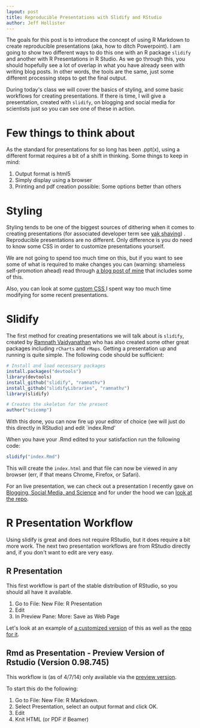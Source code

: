 ```yaml
---
layout: post
title: Reproducible Presentations with Slidify and RStudio
author: Jeff Hollister
---
```


The goals for this post is to introduce the concept of using R Markdown to create reproducible presentations (aka, how to ditch Powerpoint).  I am going to show two different ways to do this one with an R package `slidify` and another with R Presentations in R Studio.  As we go through this, you should hopefully see a lot of overlap in what you have already seen with writing blog posts.  In other words, the tools are the same, just some different processing steps to get the final output.

During today's class we will cover the basics of styling, and some basic workflows for creating presentations.  If there is time, I will give a presentation, created with `slidify`, on blogging and social media for scientists just so you can see one of these in action.

# Few things to think about

As the standard for presentations for so long has been .ppt(x), using a different format requires a bit of a shift in thinking.  Some things to keep in mind:

1. Output format is html5
2. Simply display using a browser
3. Printing and pdf creation possible: Some options better than others

# Styling

Styling tends to be one of the biggest sources of dithering when it comes to creating presentations (for associated developer term see [yak shaving](http://en.wiktionary.org/wiki/yak_shaving)) .  Reproducible presentations are no different.  Only difference is you do need to know some CSS in order to customize presentations yourself.

We are not going to spend too much time on this, but if you want to see some of what is required to make changes you can (warning: shameless self-promotion ahead) read through [a blog post of mine](http://landeco2point0.wordpress.com/2013/11/07/r-studio-and-presentations-and-git-oh-my/) that includes some of this.

Also, you can look at some [custom CSS ](https://github.com/jhollist/epablogpresent/blob/gh-pages/assets/css/jwhSlidifyStyle.css) I spent way too much time modifying for some recent presentations.

# Slidify

The first method for creating presentations we will talk about is `slidify`, created by [Ramnath Vaidyanathan](https://github.com/ramnathv) who has also created some other great packages including `rCharts` and `rMaps`.  Getting a presentation up and running is quite simple.  The following code should be sufficient:


```r
# Install and load necessary packages
install.packages("devtools")
library(devtools)
install_github("slidify", "ramnathv")
install_github("slidifyLibraries", "ramnathv")
library(slidify)

# Creates the skeleton for the present
author("scicomp")
```


With this done, you can now fire up your editor of choice (we will just do this directly in RStudio) and edit `index.Rmd'

When you have your .Rmd edited to your satisfaction run the following code:


```r
slidify("index.Rmd")
```


This will create the `index.html` and that file can now be viewed in any browser (err, if that means Chrome, Firefox, or Safari).

For an live presentation, we can check out a presentation I recently gave on [Blogging, Social Media, and Science](http://jwhollister.com/epablogpresent) and for under the hood we can [look at the repo](https://github.com/jhollist/epablogpresent).

# R Presentation Workflow

Using slidify is great and does not require RStudio, but it does require a bit more work.  The next two presentation workflows are from RStudio directly and, if you don't want to edit are very easy.

## R Presentation

This first workflow is part of the stable distribution of RStudio, so you should all have it available.

1. Go to File: New File: R Presentation
2. Edit
3. In Preview Pane: More: Save as Web Page

Let's look at an example of [a customized version](http://jwhollister.com/urimesm) of this as well as the [repo for it](https://github.com/jhollist/urimesm).

## Rmd as Presentation - Preview Version of Rstudio (Version 0.98.745)

This workflow is (as of 4/7/14) only available via the [preview version](http://www.rstudio.com/ide/download/preview).

To start this do the following:

1. Go to File: New File: R Markdown.
2. Select Presentation, select an output format and click OK.
3. Edit
4. Knit HTML (or PDF if Beamer)







